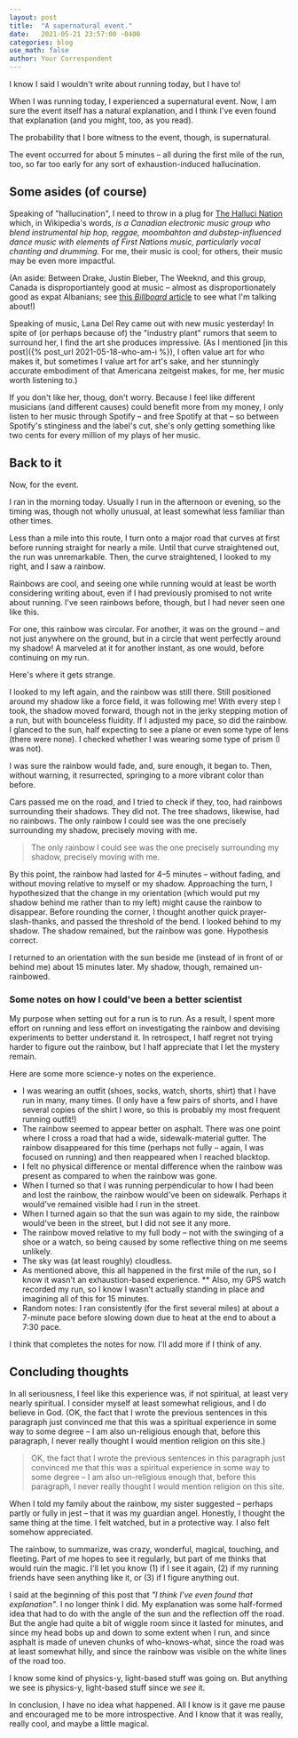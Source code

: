 ```yaml
---
layout: post
title:  "A supernatural event."
date:   2021-05-21 23:57:00 -0400
categories: blog
use_math: false
author: Your Correspondent
---
```


I know I said I wouldn't write about running today, but I have to!

When I was running today, I experienced a supernatural event. Now, I am sure the event itself has a natural explanation, and I think I've even found that explanation (and you might, too, as you read).

The probability that I bore witness to the event, though, is supernatural.

The event occurred for about 5 minutes &ndash; all during the first mile of the run, too, so far too early for any sort of exhaustion-induced hallucination.

## Some asides (of course)

Speaking of "hallucination", I need to throw in a plug for [The Halluci Nation](https://thehallucination.com/music/) which, in Wikipedia's words, *is a Canadian electronic music group who blend instrumental hip hop, reggae, moombahton and dubstep-influenced dance music with elements of First Nations music, particularly vocal chanting and drumming.* For me, their music is cool; for others, their music may be even more impactful.

(An aside: Between Drake, Justin Bieber, The Weeknd, and this group, Canada is disproportiantely good at music &ndash; almost as disproportionately good as expat Albanians; see [this *Billboard* article](https://www.billboard.com/articles/columns/pop/8507787/albanian-artists-charts-dua-lipa-bebe-rexha-ava-max) to see what I'm talking about!)

Speaking of music, Lana Del Rey came out with new music yesterday! In spite of (or perhaps because of) the "industry plant" rumors that seem to surround her, I find the art she produces impressive. (As I mentioned [in this post]({% post_url 2021-05-18-who-am-i %}), I often value art for who makes it, but sometimes I value art for art's sake, and her stunningly accurate embodiment of that Americana zeitgeist makes, for me, her music worth listening to.)

If you don't like her, thoug, don't worry. Because I feel like different musicians (and different causes) could benefit more from my money, I only listen to her music through Spotify &ndash; and free Spotify at that &ndash; so between Spotify's stinginess and the label's cut, she's only getting something like two cents for every million of my plays of her music.

## Back to it

Now, for the event.

I ran in the morning today. Usually I run in the afternoon or evening, so the timing was, though not wholly unusual, at least somewhat less familiar than other times.

Less than a mile into this route, I turn onto a major road that curves at first before running straight for nearly a mile. Until that curve straightened out, the run was unremarkable. Then, the curve straightened, I looked to my right, and I saw a rainbow.

Rainbows are cool, and seeing one while running would at least be worth considering writing about, even if I had previously promised to not write about running. I've seen rainbows before, though, but I had never seen one like this.

For one, this rainbow was circular. For another, it was on the ground &ndash; and not just anywhere on the ground, but in a circle that went perfectly around my shadow! A marveled at it for another instant, as one would, before continuing on my run.

Here's where it gets strange.

I looked to my left again, and the rainbow was still there. Still positioned around my shadow like a force field, it was following me! With every step I took, the shadow moved forward, though not in the jerky stepping motion of a run, but with bounceless fluidity. If I adjusted my pace, so did the rainbow. I glanced to the sun, half expecting to see a plane or even some type of lens (there were none). I checked whether I was wearing some type of prism (I was not).

I was sure the rainbow would fade, and, sure enough, it began to. Then, without warning, it resurrected, springing to a more vibrant color than before.

Cars passed me on the road, and I tried to check if they, too, had rainbows surrounding their shadows. They did not. The tree shadows, likewise, had no rainbows. The only rainbow I could see was the one precisely surrounding my shadow, precisely moving with me.

>The only rainbow I could see was the one precisely surrounding my shadow, precisely moving with me.

By this point, the rainbow had lasted for 4&ndash;5 minutes &ndash; without fading, and without moving relative to myself or my shadow. Approaching the turn, I hypothesized that the change in my orientation (which would put my shadow behind me rather than to my left) might cause the rainbow to disappear. Before rounding the corner, I thought another quick prayer-slash-thanks, and passed the threshold of the bend. I looked behind to my shadow. The shadow remained, but the rainbow was gone. Hypothesis correct.

I returned to an orientation with the sun beside me (instead of in front of or behind me) about 15 minutes later. My shadow, though, remained un-rainbowed.

### Some notes on how I could've been a better scientist

My purpose when setting out for a run is to run. As a result, I spent more effort on running and less effort on investigating the rainbow and devising experiments to better understand it. In retrospect, I half regret not trying harder to figure out the rainbow, but I half appreciate that I let the mystery remain.

Here are some more science-y notes on the experience.

* I was wearing an outfit (shoes, socks, watch, shorts, shirt) that I have run in many, many times. (I only have a few pairs of shorts, and I have several copies of the shirt I wore, so this is probably my most frequent running outfit!)
* The rainbow seemed to appear better on asphalt. There was one point where I cross a road that had a wide, sidewalk-material gutter. The rainbow disappeared for this time (perhaps not fully &ndash; again, I was focused on running) and then reappeared when I reached blacktop.
* I felt no physical difference or mental difference when the rainbow was present as compared to when the rainbow was gone.
* When I turned so that I was running perpendicular to how I had been and lost the rainbow, the rainbow would've been on sidewalk. Perhaps it would've remained visible had I run in the street.
* When I turned again so that the sun was again to my side, the rainbow would've been in the street, but I did not see it any more.
* The rainbow moved relative to my full body &ndash; not with the swinging of a shoe or a watch, so being caused by some reflective thing on me seems unlikely.
* The sky was (at least roughly) cloudless.
* As mentioned above, this all happened in the first mile of the run, so I know it wasn't an exhaustion-based experience.
** Also, my GPS watch recorded my run, so I know I wasn't actually standing in place and imagining all of this for 15 minutes.
* Random notes: I ran consistently (for the first several miles) at about a 7-minute pace before slowing down due to heat at the end to about a 7:30 pace.

I think that completes the notes for now. I'll add more if I think of any.

## Concluding thoughts

In all seriousness, I feel like this experience was, if not spiritual, at least very nearly spiritual. I consider myself at least somewhat religious, and I do believe in God. (OK, the fact that I wrote the previous sentences in this paragraph just convinced me that this was a spiritual experience in some way to some degree &ndash; I am also un-religious enough that, before this paragraph, I never really thought I would mention religion on this site.)

> OK, the fact that I wrote the previous sentences in this paragraph just convinced me that this was a spiritual experience in some way to some degree &ndash; I am also un-religious enough that, before this paragraph, I never really thought I would mention religion on this site.

When I told my family about the rainbow, my sister suggested &ndash; perhaps partly or fully in jest &ndash; that it was my guardian angel. Honestly, I thought the same thing at the time. I felt watched, but in a protective way. I also felt somehow  appreciated.

The rainbow, to summarize, was crazy, wonderful, magical, touching, and fleeting. Part of me hopes to see it regularly, but part of me thinks that would ruin the magic. I'll let you know (1) if I see it again, (2) if my running friends have seen anything like it, or (3) if I figure anything out.

I said at the beginning of this post that *"I think I've even found that explanation"*. I no longer think I did. My explanation was some half-formed idea that had to do with the angle of the sun and the reflection off the road. But the angle had quite a bit of wiggle room since it lasted for minutes, and since my head bobs up and down to some extent when I run, and since asphalt is made of uneven chunks of who-knows-what, since the road was at least somewhat hilly, and since the rainbow was visible on the white lines of the road too.

I know some kind of physics-y, light-based stuff was going on. But anything we see is physics-y, light-based stuff since we *see* it.

In conclusion, I have no idea what happened. All I know is it gave me pause and encouraged me to be more introspective. And I know that it was really, really cool, and maybe a little magical.